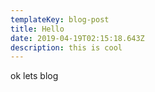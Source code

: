 ```yaml
---
templateKey: blog-post
title: Hello
date: 2019-04-19T02:15:18.643Z
description: this is cool
---
```

ok lets blog
